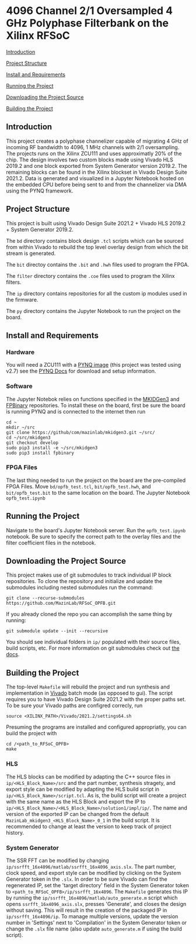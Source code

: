 # 4096 Channel 2/1 Oversampled 4 GHz Polyphase Filterbank on the Xilinx RFSoC

[Introduction](https://github.com/MazinLab/RFSoC_OPFB#introduction)

[Project Structure](https://github.com/MazinLab/RFSoC_OPFB#project-structure)

[Install and Requirements](https://github.com/MazinLab/RFSoC_OPFB#install-and-requirements)

[Running the Project](https://github.com/MazinLab/RFSoC_OPFB#running-the-project)

[Downloading the Project Source](https://github.com/MazinLab/RFSoC_OPFB#downloading-the-project-source)

[Building the Project](https://github.com/MazinLab/RFSoC_OPFB#building-the-project)

## Introduction

This project creates a polyphase channelizer capable of migrating 4 GHz of incoming RF bandwidth to 4096, 1 MHz channels with 2/1 oversampling. The projects runs on the Xilinx ZCU111 and uses approximatly 20% of the chip. The design involves two custom blocks made using Vivado HLS 2019.2 and one block exported from System Generator version 2019.2. The remaining blocks can be found in the Xilinx blockset in Vivado Design Suite 2021.2. Data is generated and visualized in a Jupyter Notebook hosted on the embedded CPU before being sent to and from the channelizer via DMA using the PYNQ framework.

## Project Structure
This project is built using Vivado Design Suite 2021.2 + Vivado HLS 2019.2 + System Generator 2019.2.

The `bd` directory contains block design `.tcl` scripts which can be sourced from within Vivado to rebuild the top level overlay design from which the bit stream is generated.

The `bit` directoy contains the `.bit` and `.hwh` files used to program the FPGA.

The `filter` directory contains the `.coe` files used to program the Xilinx filters.

The `ip` directory contains repositories for all the custom ip modules used in the firmware.

The `py` directory contains the Jupyter Notebook to run the project on the board.

## Install and Requirements

### Hardware
You will need a ZCU111 with a [PYNQ image](https://github.com/Xilinx/ZCU111-PYNQ/releases) (this project was tested using v2.7) see the [PYNQ Docs](https://pynq.readthedocs.io/en/v2.7.0/getting_started.html#zynq-zynq-ultrascale-and-zynq-rfsoc) for download and setup information.

### Software
The Jupyter Notebok relies on functions specified in the [MKIDGen3](https://github.com/MazinLab/MKIDGen3) and [FPBinary](https://github.com/smlgit/fpbinary) repositories. To install these on the board, first be sure the board is running PYNQ and is connected to the internet then run
```
cd ~
mkdir ~/src
git clone https://github/com/mazinlab/mkidgen3.git ~/src/
cd ~/src/mkidgen3
git checkout develop
sudo pip3 install -e ~/src/mkidgen3
sudo pip3 install fpbinary
```
### FPGA Files
The last thing needed to run the project on the board are the pre-compiled FPGA Files. Move `bd/opfb_test.tcl`, `bit/opfb_test.hwh`, and `bit/opfb_test.bit` to the same location on the board. The Jupyter Notebook `opfb_test.ipynb` 

## Running the Project
Navigate to the board's Jupyter Notebook server. Run the `opfb_test.ipynb` notebook. Be sure to specify the correct path to the overlay files and the filter coefficient files in the notebook.

## Downloading the Project Source

This project makes use of git submodules to track individual IP block repositories. To clone the repository and initialize and update the submodules including nested submodules run the command:
```
git clone --recurse-submodules https://github.com/MazinLab/RFSoC_OPFB.git
```
If you already cloned the repo you can accomplish the same thing by running:
```
git submodule update --init --recursive
```
You should see individual folders in `ip/` populated with their source files, build scripts, etc. For more information on git submodules check out [the docs](https://git-scm.com/book/en/v2/Git-Tools-Submodules).

## Building the Project

The top-level `Makefile` will rebuild the project and run synthesis and implementation in [Vivado](https://github.com/MazinLab/RFSoC_OPFB#vivado) batch mode (as opposed to gui). The script requires you to have Vivado Design Suite 2021.2 with the proper paths set. To be sure your Vivado paths are configred correcly, run
```
source <XILINX_PATH>/Vivado/2021.2/settings64.sh
```
Presuming the programs are installed and configured appropriatly, you can build the project with
```
cd /<path_to_RFSoC_OPFB>
make
```
### HLS

The HLS blocks can be modified by adapting the C++ source files in `ip/<HLS_Block_Name>/src` and the part number, synthesis stragety, and export style can be modified by adapting the HLS build script in `ip/<HLS_Block_Name>/script.tcl`. As is, the build script will create a project with the same name as the HLS Block and export the IP to `ip/<HLS_Block_Name>/<HLS_Block_Name>/solution1/impl/ip/`. The name and version of the exported IP can be changed from the default `MazinLab_mkidgen3_<HLS_Block_Name>_0_1` in the build script. It is recommended to change at least the version to keep track of project history.

### System Generator

The SSR FFT can be modified by changing `ip/ssrfft_16x4096/matlab/ssrfft_16x4096_axis.slx`. The part number, clock speed, and export style can be modified by clicking on the System Generator token in the `.slx`. In order to be sure Vivado can find the regenerated IP, set the 'target directory' field in the System Generator token to `<path_to_RFSoC_OPFB>/ip/ssrfft_16x4096`. The `Makefile` generates this IP by running the `ip/ssrfft_16x4096/matlab/auto_generate.m` script which opens `ssrfft_16x4096_axis.slx`, presses 'Generate', and closes the design without saving. This will result in the creation of the packaged IP in `ip/ssrfft_16x4096/ip`. To manage multiple versions, update the version number in 'Settings' next to 'Compilation' in the System Generator token or change the `.slx` file name (also update `auto_generate.m` if using the build script).

